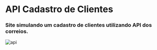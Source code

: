 # API Cadastro de Clientes
### Site simulando um cadastro de clientes utilizando API dos correios.

![api](https://user-images.githubusercontent.com/116767490/214329873-18b9fbb8-b398-4de2-afd4-d8790fb24fa1.png)


